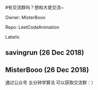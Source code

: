 #有交流群吗？想和大佬交流~

Owner: MisterBooo

Repo: LeetCodeAnimation

Labels: 

## savingrun (26 Dec 2018)



## MisterBooo (26 Dec 2018)

通过公众号 五分钟学算法 可以获取交流群：）

